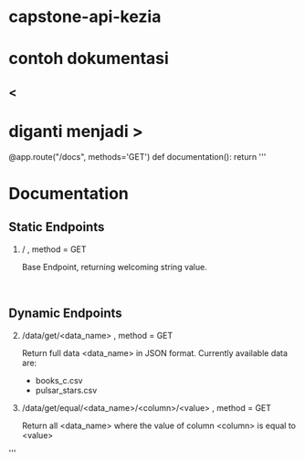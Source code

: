 # capstone-api-kezia
# contoh dokumentasi
## &lt;
# diganti menjadi &gt;

@app.route("/docs", methods='GET')
def documentation():
    return '''
    <h1> Documentation </h1>
    <h2> Static Endpoints </h2>
    <ol>
        <li>
            <p> / , method = GET </p>
            <p> Base Endpoint, returning welcoming string value. </p>
        </li>           
    </ol>
    <h2> Dynamic Endpoints </h2>
    <ol start = "2">
        <li>
            <p> /data/get/&lt;data_name> , method = GET 
            </p>
            <p> Return full data &lt;data_name&gt; in JSON format. Currently available data are: 
            </p>
            <ul style="list-style-type:disc;">
                <li> books_c.csv </li>
                <li> pulsar_stars.csv </li>
            </ul>
        </li>
        <li>
            <p> /data/get/equal/&lt;data_name&gt;/&lt;column&gt;/&lt;value&gt; , method = GET
            </p>
            <p> Return all &lt;data_name&gt; where the value of column &lt;column&gt; is equal to &lt;value&gt;
            </p>
        </li>
    </ol>
    '''